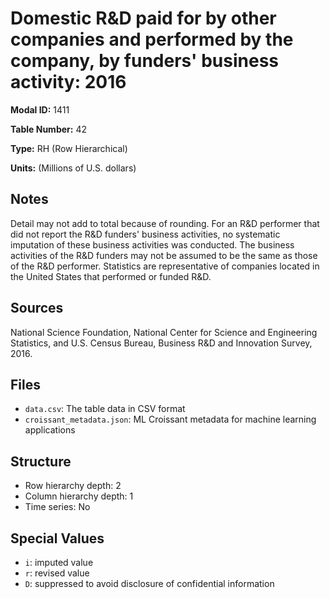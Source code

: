 # Domestic R&D paid for by other companies and performed by the company, by funders' business activity: 2016

**Modal ID:** 1411

**Table Number:** 42

**Type:** RH (Row Hierarchical)

**Units:** (Millions of U.S. dollars)

## Notes

Detail may not add to total because of rounding. For an R&D performer that did not report the R&D funders' business activities, no systematic imputation of these business activities was conducted. The business activities of the R&D funders may not be assumed to be the same as those of the R&D performer. Statistics are representative of companies located in the United States that performed or funded R&D.

## Sources

National Science Foundation, National Center for Science and Engineering Statistics, and U.S. Census Bureau, Business R&D and Innovation Survey, 2016.

## Files

- `data.csv`: The table data in CSV format
- `croissant_metadata.json`: ML Croissant metadata for machine learning applications

## Structure

- Row hierarchy depth: 2
- Column hierarchy depth: 1
- Time series: No

## Special Values

- `i`: imputed value
- `r`: revised value
- `D`: suppressed to avoid disclosure of confidential information
